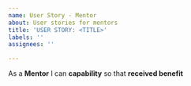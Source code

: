 ```yaml
---
name: User Story - Mentor
about: User stories for mentors
title: 'USER STORY: <TITLE>'
labels: ''
assignees: ''

---
```


As a **Mentor** I can **capability** so that **received benefit**
